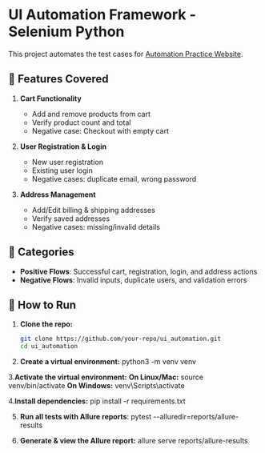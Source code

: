 # UI Automation Framework - Selenium Python

This project automates the test cases for [Automation Practice Website](https://practice.automationtesting.in/).

## 📂 Features Covered
1. **Cart Functionality**
   - Add and remove products from cart
   - Verify product count and total
   - Negative case: Checkout with empty cart

2. **User Registration & Login**
   - New user registration
   - Existing user login
   - Negative cases: duplicate email, wrong password

3. **Address Management**
   - Add/Edit billing & shipping addresses
   - Verify saved addresses
   - Negative cases: missing/invalid details

## 🧪 Categories
- **Positive Flows**: Successful cart, registration, login, and address actions
- **Negative Flows**: Invalid inputs, duplicate users, and validation errors

## 🚀 How to Run
1. **Clone the repo:**
   ```bash
   git clone https://github.com/your-repo/ui_automation.git
   cd ui_automation

2. **Create a virtual environment:**
python3 -m venv venv

 3.**Activate the virtual environment:**
**On Linux/Mac:**
source venv/bin/activate
**On Windows:**
venv\Scripts\activate  

 4.**Install dependencies:**
pip install -r requirements.txt

5. **Run all tests with Allure reports**:
pytest --alluredir=reports/allure-results

6. **Generate & view the Allure report:**
allure serve reports/allure-results


   



